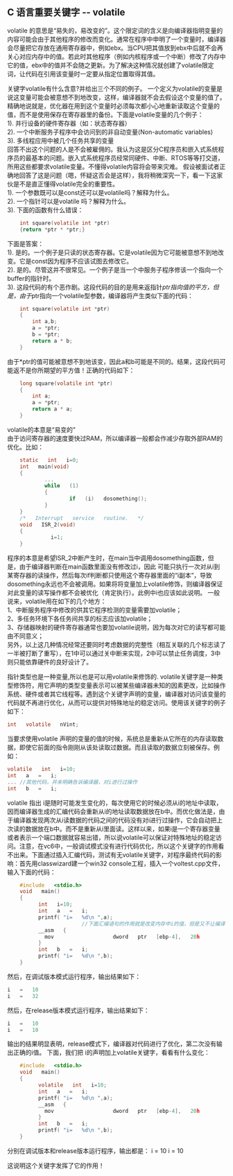 ## C 语言重要关键字 -- volatile

volatile 的意思是“易失的，易改变的”。这个限定词的含义是向编译器指明变量的内容可能会由于其他程序的修改而变化。通常在程序中申明了一个变量时，编译器会尽量把它存放在通用寄存器中，例如ebx。当CPU把其值放到ebx中后就不会再关心对应内存中的值。若此时其他程序（例如内核程序或一个中断）修改了内存中它的值，ebx中的值并不会随之更新。为了解决这种情况就创建了volatile限定词，让代码在引用该变量时一定要从指定位置取得其值。

关键字volatile有什么含意?并给出三个不同的例子。 一个定义为volatile的变量是说这变量可能会被意想不到地改变，这样，编译器就不会去假设这个变量的值了。精确地说就是，优化器在用到这个变量时必须每次都小心地重新读取这个变量的值，而不是使用保存在寄存器里的备份。下面是volatile变量的几个例子：   
1). 并行设备的硬件寄存器（如：状态寄存器）   
2). 一个中断服务子程序中会访问到的非自动变量(Non-automatic variables)   
3). 多线程应用中被几个任务共享的变量   
回答不出这个问题的人是不会被雇佣的。我认为这是区分C程序员和嵌入式系统程序员的最基本的问题。嵌入式系统程序员经常同硬件、中断、RTOS等等打交道，所用这些都要求volatile变量。不懂得volatile内容将会带来灾难。
假设被面试者正确地回答了这是问题（嗯，怀疑这否会是这样），我将稍微深究一下，看一下这家伙是不是直正懂得volatile完全的重要性。  
1). 一个参数既可以是const还可以是volatile吗？解释为什么。  
2). 一个指针可以是volatile 吗？解释为什么。  
3). 下面的函数有什么错误：  
```c
    int square(volatile int *ptr)
    {return *ptr * *ptr;}
```
 
下面是答案：  
1). 是的。一个例子是只读的状态寄存器。它是volatile因为它可能被意想不到地改变。它是const因为程序不应该试图去修改它。  
2). 是的。尽管这并不很常见。一个例子是当一个中服务子程序修该一个指向一个buffer的指针时。  
3). 这段代码的有个恶作剧。这段代码的目的是用来返指针*ptr指向值的平方，但是，由于*ptr指向一个volatile型参数，编译器将产生类似下面的代码：  
```c
    int square(volatile int *ptr)
    {
        int a,b;
        a = *ptr;
        b = *ptr;
        return a * b;
    }
```

由于*ptr的值可能被意想不到地该变，因此a和b可能是不同的。结果，这段代码可能返不是你所期望的平方值！正确的代码如下：

```c
    long square(volatile int *ptr)
    {
        int a;
        a = *ptr;
        return a * a; 
    }
```

volatile的本意是“易变的”  
由于访问寄存器的速度要快过RAM，所以编译器一般都会作减少存取外部RAM的优化。比如：
```c
    static   int   i=0;
    int   main(void)
    {
            ...
            while   (1)
            {
                    if   (i)   dosomething();
            }
    }
    /*   Interrupt   service   routine.   */
    void   ISR_2(void)
    {
              i=1;
    }
```

程序的本意是希望ISR_2中断产生时，在main当中调用dosomething函数，但是，由于编译器判断在main函数里面没有修改过i，因此
可能只执行一次对从i到某寄存器的读操作，然后每次if判断都只使用这个寄存器里面的“i副本”，导致dosomething永远也不会被调用。如果将将变量加上volatile修饰，则编译器保证对此变量的读写操作都不会被优化（肯定执行）。此例中i也应该如此说明。
一般说来，volatile用在如下的几个地方：  
1、中断服务程序中修改的供其它程序检测的变量需要加volatile；  
2、多任务环境下各任务间共享的标志应该加volatile；  
3、存储器映射的硬件寄存器通常也要加volatile说明，因为每次对它的读写都可能由不同意义；  
另外，以上这几种情况经常还要同时考虑数据的完整性（相互关联的几个标志读了一半被打断了重写），在1中可以通过关中断来实现，2中可以禁止任务调度，3中则只能依靠硬件的良好设计了。

指针类型也是一种变量,所以也是可以用volatile来修饰的.
volatile关键字是一种类型修饰符，用它声明的类型变量表示可以被某些编译器未知的因素更改，比如操作系统、硬件或者其它线程等。遇到这个关键字声明的变量，编译器对访问该变量的代码就不再进行优化，从而可以提供对特殊地址的稳定访问。使用该关键字的例子如下：
```c
int   volatile   nVint;
```
当要求使用volatile   声明的变量的值的时候，系统总是重新从它所在的内存读取数据，即使它前面的指令刚刚从该处读取过数据。而且读取的数据立刻被保存。例如：
```c
volatile   int   i=10;
int   a   =   i;
... //其他代码，并未明确告诉编译器，对i进行过操作
int   b   =   i;
```
volatile   指出   i是随时可能发生变化的，每次使用它的时候必须从i的地址中读取，因而编译器生成的汇编代码会重新从i的地址读取数据放在b中。而优化做法是，由于编译器发现两次从i读数据的代码之间的代码没有对i进行过操作，它会自动把上次读的数据放在b中。而不是重新从i里面读。这样以来，如果i是一个寄存器变量或者表示一个端口数据就容易出错，所以说volatile可以保证对特殊地址的稳定访问。注意，在vc6中，一般调试模式没有进行代码优化，所以这个关键字的作用看不出来。下面通过插入汇编代码，测试有无volatile关键字，对程序最终代码的影响：首先用classwizard建一个win32   console工程，插入一个voltest.cpp文件，输入下面的代码：

```c
    #include   <stdio.h>
    void   main()
    {
          int   i=10;
          int   a   =   i;
          printf( "i=   %d\n ",a);
                        //下面汇编语句的作用就是改变内存中i的值，但是又不让编译器知道
          __asm   {
            mov                   dword   ptr   [ebp-4],   20h
          }
          int   b   =   i;
          printf( "i=   %d\n ",b);
    }
```

然后，在调试版本模式运行程序，输出结果如下：
```c
i   =   10
i   =   32
```

然后，在release版本模式运行程序，输出结果如下：
```c
i   =   10
i   =   10
```

输出的结果明显表明，release模式下，编译器对代码进行了优化，第二次没有输出正确的i值。
下面，我们把   i的声明加上volatile关键字，看看有什么变化：

```c
    #include   <stdio.h>
    void   main()
    {
          volatile   int   i=10;
          int   a   =   i;
          printf( "i=   %d\n ",a);
          __asm   {
            mov                   dword   ptr   [ebp-4],   20h
          }
          int   b   =   i;
          printf( "i=   %d\n ",b);
    }
```

分别在调试版本和release版本运行程序，输出都是：
i   =   10
i   =   10

这说明这个关键字发挥了它的作用！